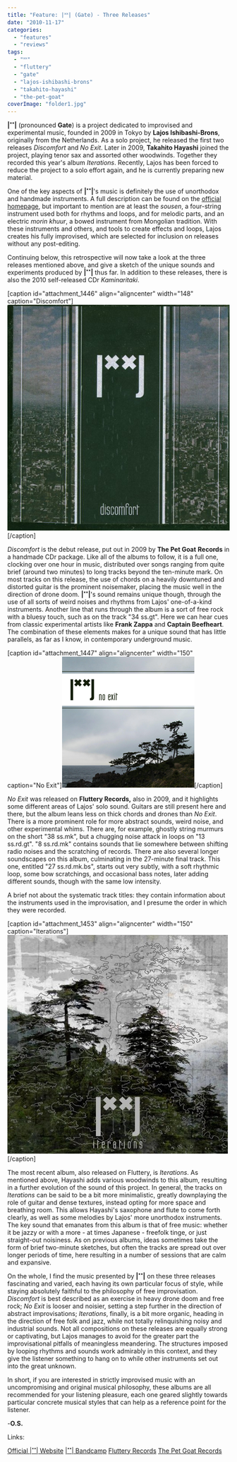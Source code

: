 ```yaml
---
title: "Feature: |˟˟| (Gate) - Three Releases"
date: "2010-11-17"
categories: 
  - "features"
  - "reviews"
tags: 
  - "˟˟"
  - "fluttery"
  - "gate"
  - "lajos-ishibashi-brons"
  - "takahito-hayashi"
  - "the-pet-goat"
coverImage: "folder1.jpg"
---
```


**|˟˟|** (pronounced **Gate**) is a project dedicated to improvised and experimental music, founded in 2009 in Tokyo by **Lajos Ishibashi-Brons**, originally from the Netherlands. As a solo project, he released the first two releases _Discomfort_ and _No Exit_. Later in 2009, **Takahito Hayashi** joined the project, playing tenor sax and assorted other woodwinds. Together they recorded this year's album _Iterations_. Recently, Lajos has been forced to reduce the project to a solo effort again, and he is currently preparing new material.

One of the key aspects of **|˟˟|**'s music is definitely the use of unorthodox and handmade instruments. A full description can be found on the [official homepage](http://www.lc.dds.nl/gate/info.html), but important to mention are at least the _sousen_, a four-string instrument used both for rhythms and loops, and for melodic parts, and an electric _morin khuur_, a bowed instrument from Mongolian tradition. With these instruments and others, and tools to create effects and loops, Lajos creates his fully improvised, which are selected for inclusion on releases without any post-editing.

Continuing below, this retrospective will now take a look at the three releases mentioned above, and give a sketch of the unique sounds and experiments produced by **|˟˟|** thus far. In addition to these releases, there is also the 2010 self-released CDr _Kaminaritaki_.

\[caption id="attachment\_1446" align="aligncenter" width="148" caption="Discomfort"\][![](images/cover.jpg "gate_discomfort")](http://www.eveningoflight.nl/wordpress/wp-content/uploads/2010/11/cover.jpg "gate_discomfort")\[/caption\]

_Discomfort_ is the debut release, put out in 2009 by **The Pet Goat** **Records** in a handmade CDr package. Like all of the albums to follow, it is a full one, clocking over one hour in music, distributed over songs ranging from quite brief (around two minutes) to long tracks beyond the ten-minute mark. On most tracks on this release, the use of chords on a heavily downtuned and distorted guitar is the prominent noisemaker, placing the music well in the direction of drone doom. **|˟˟|**'s sound remains unique though, through the use of all sorts of weird noises and rhythms from Lajos' one-of-a-kind instruments. Another line that runs through the album is a sort of free rock with a bluesy touch, such as on the track "34 ss.gt". Here we can hear cues from classic experimental artists like **Frank Zappa** and **Captain Beefheart**. The combination of these elements makes for a unique sound that has little parallels, as far as I know, in contemporary underground music.

\[caption id="attachment\_1447" align="aligncenter" width="150" caption="No Exit"\][![](images/cover.png "gate_noexit")](http://www.eveningoflight.nl/wordpress/wp-content/uploads/2010/11/cover.png "gate_noexit")\[/caption\]

_No Exit_ was released on **Fluttery Records,** also in 2009, and it highlights some different areas of Lajos' solo sound. Guitars are still present here and there, but the album leans less on thick chords and drones than _No Exit_. There is a more prominent role for more abstract sounds, weird noise, and other experimental whims. There are, for example, ghostly string murmurs on the short "38 ss.mk", but a chugging noise attack in loops on "13 ss.rd.gt". "8 ss.rd.mk" contains sounds that lie somewhere between shifting radio noises and the scratching of records. There are also several longer soundscapes on this album, culminating in the 27-minute final track. This one, entitled "27 ss.rd.mk.bs", starts out very subtly, with a soft rhythmic loop, some bow scratchings, and occasional bass notes, later adding different sounds, though with the same low intensity.

A brief not about the systematic track titles: they contain information about the instruments used in the improvisation, and I presume the order in which they were recorded.

\[caption id="attachment\_1453" align="aligncenter" width="150" caption="Iterations"\][![](images/folder1.jpg "gate_iterations")](http://www.eveningoflight.nl/wordpress/wp-content/uploads/2010/11/folder1.jpg "gate_iterations")\[/caption\]

The most recent album, also released on Fluttery, is _Iterations_. As mentioned above, Hayashi adds various woodwinds to this album, resulting in a further evolution of the sound of this project. In general, the tracks on _Iterations_ can be said to be a bit more minimalistic, greatly downplaying the role of guitar and dense textures, instead opting for more space and breathing room. This allows Hayashi's saxophone and flute to come forth clearly, as well as some melodies by Lajos' more unorthodox instruments. The key sound that emanates from this album is that of free music: whether it be jazzy or with a more - at times Japanese - freefolk tinge, or just straight-out noisiness. As on previous albums, ideas sometimes take the form of brief two-minute sketches, but often the tracks are spread out over longer periods of time, here resulting in a number of sessions that are calm and expansive.

On the whole, I find the music presented by **|˟˟|** on these three releases fascinating and varied, each having its own particular focus of style, while staying absolutely faithful to the philosophy of free improvisation. _Discomfort_ is best described as an exercise in heavy drone doom and free rock; _No Exit_ is looser and noisier, setting a step further in the direction of abstract improvisations; _Iterations_, finally, is a bit more organic, heading in the direction of free folk and jazz, while not totally relinquishing noisy and industrial sounds. Not all compositions on these releases are equally strong or captivating, but Lajos manages to avoid for the greater part the improvisational pitfalls of meaningless meandering. The structures imposed by looping rhythms and sounds work admirably in this context, and they give the listener something to hang on to while other instruments set out into the great unknown.

In short, if you are interested in strictly improvised music with an uncompromising and original musical philosophy, these albums are all recommended for your listening pleasure, each one geared slightly towards particular concrete musical styles that can help as a reference point for the listener.

\-**O.S.**

Links:

[Official |˟˟| Website](http://www.lc.dds.nl/gate/index.html) [|˟˟| Bandcamp](http://gate.bandcamp.com/) [Fluttery Records](http://www.flutteryrecords.com/index.html) [The Pet Goat Records](http://mypetgoatrecords.tripod.com/)
